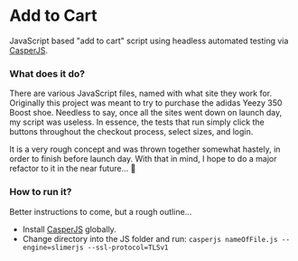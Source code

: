 # Add to Cart

JavaScript based "add to cart" script using headless automated testing via [CasperJS](http://casperjs.org/).

### What does it do?

There are various JavaScript files, named with what site they work for. Originally this project was meant to try to purchase the adidas Yeezy 350 Boost shoe. Needless to say, once all the sites went down on launch day, my script was useless. In essence, the tests that run simply click the buttons throughout the checkout process, select sizes, and login.

It is a very rough concept and was thrown together somewhat hastely, in order to finish before launch day. With that in mind, I hope to do a major refactor to it in the near future... :pray:

### How to run it?

Better instructions to come, but a rough outline...

* Install [CasperJS](http://casperjs.org/) globally.
* Change directory into the JS folder and run: `casperjs nameOfFile.js --engine=slimerjs --ssl-protocol=TLSv1`